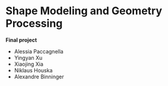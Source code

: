 # Shape Modeling and Geometry Processing
**Final project** <br>
- Alessia Paccagnella
- Yingyan Xu
- Xiaojing Xia
- Niklaus Houska
- Alexandre Binninger
